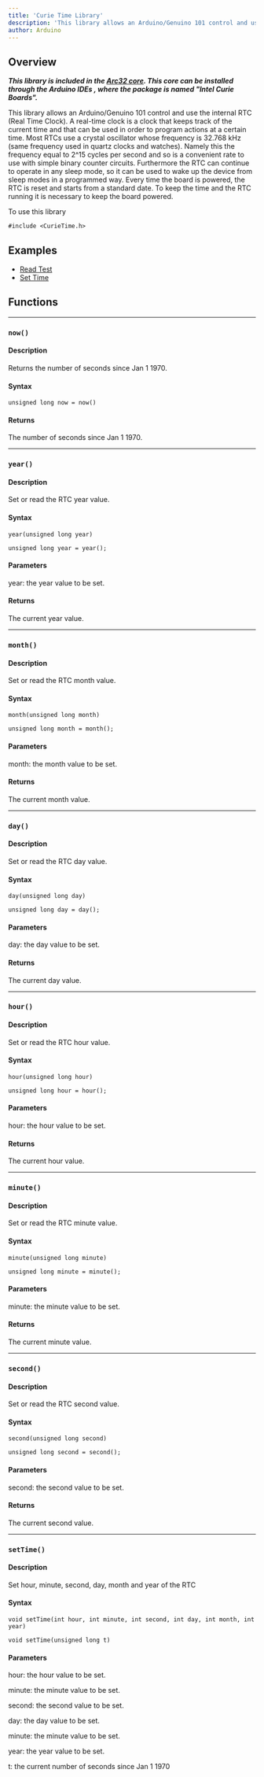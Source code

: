 ```yaml
---
title: 'Curie Time Library'
description: 'This library allows an Arduino/Genuino 101 control and use the internal RTC (Real Time Clock).'
author: Arduino
---
```


## Overview

***This library is included in the [Arc32 core](https://github.com/arduino/ArduinoCore-arc32/tree/master/libraries). This core can be installed through the Arduino IDEs , where the package is named "Intel Curie Boards".*** 

This library allows an Arduino/Genuino 101 control and use the internal RTC (Real Time Clock). A real-time clock is a clock that keeps track of the current time and that can be used in order to program actions at a certain time. Most RTCs use a crystal oscillator whose frequency is 32.768 kHz (same frequency used in quartz clocks and watches). Namely this the frequency equal to 2^15 cycles per second and so is a convenient rate to use with simple binary counter circuits. Furthermore the RTC can continue to operate in any sleep mode, so it can be used to wake up the device from sleep modes in a programmed way. Every time the board is powered, the RTC is reset and starts from a standard date. To keep the time and the RTC running it is necessary to keep the board powered.

To use this library
```
#include <CurieTime.h>
```
## Examples
- [Read Test](https://www.arduino.cc/en/Tutorial/ReadTest)
- [Set Time](https://www.arduino.cc/en/Tutorial/SetTime)

## Functions

---

### `now()`
#### Description
Returns the number of seconds since Jan 1 1970.

#### Syntax
```
unsigned long now = now()
```
#### Returns
The number of seconds since Jan 1 1970.

---

### `year()`
#### Description
Set or read the RTC year value.

#### Syntax
```
year(unsigned long year)

unsigned long year = year();
```
#### Parameters
year: the year value to be set.

#### Returns
The current year value.

---

### `month()`
#### Description
Set or read the RTC month value.

#### Syntax
```
month(unsigned long month)

unsigned long month = month();
```
#### Parameters
month: the month value to be set.

#### Returns
The current month value.

---

### `day()`
#### Description
Set or read the RTC day value.

#### Syntax
```
day(unsigned long day)

unsigned long day = day();
```
#### Parameters
day: the day value to be set.

#### Returns
The current day value.

---

### `hour()`
#### Description
Set or read the RTC hour value.

#### Syntax
```
hour(unsigned long hour)

unsigned long hour = hour();
```
#### Parameters
hour: the hour value to be set.

#### Returns
The current hour value.

---

### `minute()`
#### Description
Set or read the RTC minute value.

#### Syntax
```
minute(unsigned long minute)

unsigned long minute = minute();
```
#### Parameters
minute: the minute value to be set.

#### Returns
The current minute value.

---

### `second()`
#### Description
Set or read the RTC second value.

#### Syntax
```
second(unsigned long second)

unsigned long second = second();
```
#### Parameters
second: the second value to be set.

#### Returns
The current second value.

---

### `setTime()`
#### Description
Set hour, minute, second, day, month and year of the RTC

#### Syntax
```
void setTime(int hour, int minute, int second, int day, int month, int year)

void setTime(unsigned long t)
```
#### Parameters
hour: the hour value to be set.

minute: the minute value to be set.

second: the second value to be set.

day: the day value to be set.

minute: the minute value to be set.

year: the year value to be set.

t: the current number of seconds since Jan 1 1970